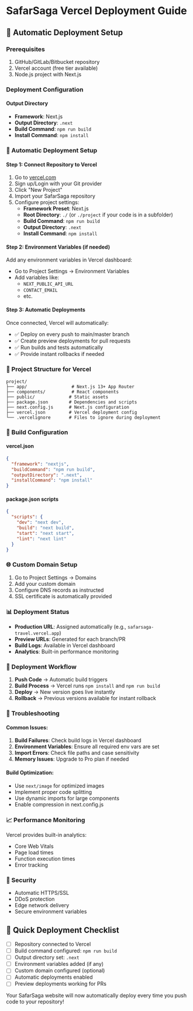 # SafarSaga Vercel Deployment Guide

## 🚀 Automatic Deployment Setup

### Prerequisites
1. GitHub/GitLab/Bitbucket repository
2. Vercel account (free tier available)
3. Node.js project with Next.js

### Deployment Configuration

#### Output Directory
- **Framework**: Next.js
- **Output Directory**: `.next`
- **Build Command**: `npm run build`
- **Install Command**: `npm install`

### 🔄 Automatic Deployment Setup

#### Step 1: Connect Repository to Vercel
1. Go to [vercel.com](https://vercel.com)
2. Sign up/Login with your Git provider
3. Click "New Project"
4. Import your SafarSaga repository
5. Configure project settings:
   - **Framework Preset**: Next.js
   - **Root Directory**: `./` (or `./project` if your code is in a subfolder)
   - **Build Command**: `npm run build`
   - **Output Directory**: `.next`
   - **Install Command**: `npm install`

#### Step 2: Environment Variables (if needed)
Add any environment variables in Vercel dashboard:
- Go to Project Settings → Environment Variables
- Add variables like:
  - `NEXT_PUBLIC_API_URL`
  - `CONTACT_EMAIL`
  - etc.

#### Step 3: Automatic Deployments
Once connected, Vercel will automatically:
- ✅ Deploy on every push to main/master branch
- ✅ Create preview deployments for pull requests
- ✅ Run builds and tests automatically
- ✅ Provide instant rollbacks if needed

### 📁 Project Structure for Vercel
```
project/
├── app/                 # Next.js 13+ App Router
├── components/          # React components
├── public/             # Static assets
├── package.json        # Dependencies and scripts
├── next.config.js      # Next.js configuration
├── vercel.json         # Vercel deployment config
└── .vercelignore       # Files to ignore during deployment
```

### 🔧 Build Configuration

#### vercel.json
```json
{
  "framework": "nextjs",
  "buildCommand": "npm run build",
  "outputDirectory": ".next",
  "installCommand": "npm install"
}
```

#### package.json scripts
```json
{
  "scripts": {
    "dev": "next dev",
    "build": "next build",
    "start": "next start",
    "lint": "next lint"
  }
}
```

### 🌐 Custom Domain Setup
1. Go to Project Settings → Domains
2. Add your custom domain
3. Configure DNS records as instructed
4. SSL certificate is automatically provided

### 📊 Deployment Status
- **Production URL**: Assigned automatically (e.g., `safarsaga-travel.vercel.app`)
- **Preview URLs**: Generated for each branch/PR
- **Build Logs**: Available in Vercel dashboard
- **Analytics**: Built-in performance monitoring

### 🔄 Deployment Workflow
1. **Push Code** → Automatic build triggers
2. **Build Process** → Vercel runs `npm install` and `npm run build`
3. **Deploy** → New version goes live instantly
4. **Rollback** → Previous versions available for instant rollback

### 🚨 Troubleshooting

#### Common Issues:
1. **Build Failures**: Check build logs in Vercel dashboard
2. **Environment Variables**: Ensure all required env vars are set
3. **Import Errors**: Check file paths and case sensitivity
4. **Memory Issues**: Upgrade to Pro plan if needed

#### Build Optimization:
- Use `next/image` for optimized images
- Implement proper code splitting
- Use dynamic imports for large components
- Enable compression in next.config.js

### 📈 Performance Monitoring
Vercel provides built-in analytics:
- Core Web Vitals
- Page load times
- Function execution times
- Error tracking

### 🔐 Security
- Automatic HTTPS/SSL
- DDoS protection
- Edge network delivery
- Secure environment variables

## 🎯 Quick Deployment Checklist
- [ ] Repository connected to Vercel
- [ ] Build command configured: `npm run build`
- [ ] Output directory set: `.next`
- [ ] Environment variables added (if any)
- [ ] Custom domain configured (optional)
- [ ] Automatic deployments enabled
- [ ] Preview deployments working for PRs

Your SafarSaga website will now automatically deploy every time you push code to your repository!